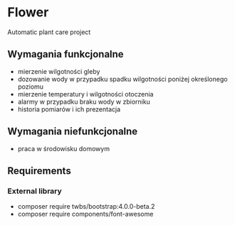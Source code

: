 # Flower
Automatic plant care project

## Wymagania funkcjonalne
* mierzenie wilgotności gleby
* dozowanie wody w przypadku spadku wilgotności poniżej określonego poziomu
* mierzenie temperatury i wilgotności otoczenia
* alarmy w przypadku braku wody w zbiorniku
* historia pomiarów i ich prezentacja

## Wymagania niefunkcjonalne
* praca w środowisku domowym

## Requirements

### External library

* composer require twbs/bootstrap:4.0.0-beta.2
* composer require components/font-awesome